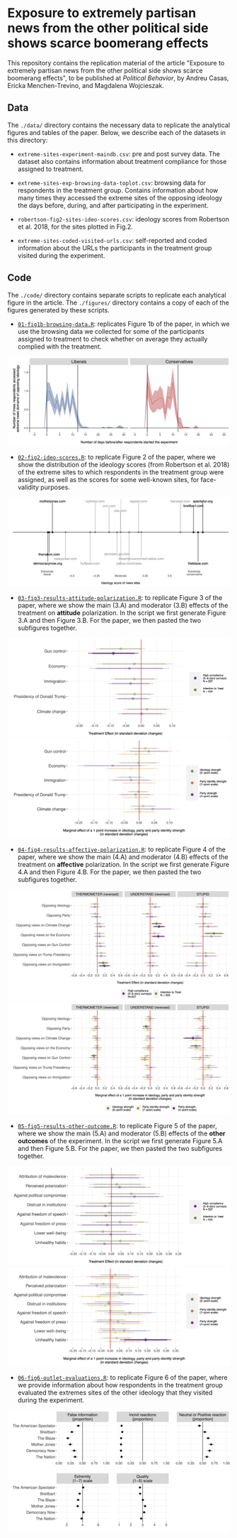 # Exposure to extremely partisan news from the other political side shows scarce boomerang effects

This repository contains the replication material of the article "Exposure to extremely partisan news from the other political side shows scarce boomerang effects", to be published at _Political Behavior_, by Andreu Casas, Ericka Menchen-Trevino, and Magdalena Wojcieszak.

## Data
The `./data/` directory contains the necessary data to replicate the analytical figures and tables of the paper. Below, we describe each of the datasets in this directory:

- `extreme-sites-experiment-maindb.csv`: pre and post survey data. The dataset also contains information about treatment compliance for those assigned to treatment.

- `extreme-sites-exp-browsing-data-toplot.csv`: browsing data for respondents in the treatment group. Contains information about how many times they accessed the extreme sites of the opposing ideology the days before, during, and after participating in the experiment.

- `robertson-fig2-sites-ideo-scores.csv`: ideology scores from Robertson et al. 2018, for the sites plotted in Fig.2.

- `extreme-sites-coded-visited-urls.csv`: self-reported and coded information about the URLs the participants in the treatment group visited during the experiment.


## Code
The `./code/` directory contains separate scripts to replicate each analytical figure in the article. The `./figures/` directory contains a copy of each of the figures generated by these scripts. 

- [`01-fig1b-browsing-data.R`](https://github.com/CasAndreu/extreme_sites_scarce_boomerang/blob/main/code/01-fig1b-browsing-data.R): replicates Figure 1b of the paper, in which we use the browsing  data we collected for some of the participants assigned to treatment to check whether on average they actually complied with the treatment.

<img src = "https://github.com/CasAndreu/extreme_sites_scarce_boomerang/blob/main/figures/fig1b-browsing-data.jpeg">

- [`02-fig2-ideo-scores.R`](https://github.com/CasAndreu/extreme_sites_scarce_boomerang/blob/main/code/02-fig2-ideo-scores.R): to replicate Figure 2 of the paper, where we show the distribution of the ideology scores (from Robertson et al. 2018) of the extreme  sites to which respondents in the treatment group were assigned, as well as the scores for some well-known sites, for face-validity purposes.

<img src = "https://github.com/CasAndreu/extreme_sites_scarce_boomerang/blob/main/figures/fig2-ideo-scores.jpeg">

- [`03-fig3-results-attitude-polarization.R`](https://github.com/CasAndreu/extreme_sites_scarce_boomerang/blob/main/code/03-fig3-results-attitude-polarization.R): to replicate Figure 3 of the paper, where we show the main (3.A) and moderator (3.B) effects of the treatment on **attitude** polarization. In the script we first generate Figure 3.A and then Figure 3.B. For the paper, we then pasted the two subfigures together.

<img src = "https://github.com/CasAndreu/extreme_sites_scarce_boomerang/blob/main/figures/fig3a-extreme-sites-att-pol-MAIN.jpeg">

<img src = "https://github.com/CasAndreu/extreme_sites_scarce_boomerang/blob/main/figures/fig3b-extreme-sites-att-pol-MOD.jpeg">

- [`04-fig4-results-affective-polarization.R`](https://github.com/CasAndreu/extreme_sites_scarce_boomerang/blob/main/code/04-fig4-results-affective-polarization.R): to replicate Figure 4 of the paper, where we show the main (4.A) and moderator (4.B) effects of the treatment on **affective** polarization. In the script we first generate Figure 4.A and then Figure 4.B. For the paper, we then pasted the two subfigures together.

<img src = "https://github.com/CasAndreu/extreme_sites_scarce_boomerang/blob/main/figures/fig4a-extreme-sites-aff-pol-MAIN.jpeg">

<img src = "https://github.com/CasAndreu/extreme_sites_scarce_boomerang/blob/main/figures/fig4b-extreme-sites-aff-pol-MOD.jpeg">

- [`05-fig5-results-other-outcome.R`](https://github.com/CasAndreu/extreme_sites_scarce_boomerang/blob/main/code/05-fig5-results-other-outcomes.R): to replicate Figure 5 of the paper, where we show the main (5.A) and moderator (5.B) effects of the **other outcomes** of the experiment. In the script we first generate Figure 5.A and then Figure 5.B. For the paper, we then pasted the two subfigures together.

<img src = "https://github.com/CasAndreu/extreme_sites_scarce_boomerang/blob/main/figures/fig5a-extreme-sites-other-out-MAIN.jpeg">

<img src = "https://github.com/CasAndreu/extreme_sites_scarce_boomerang/blob/main/figures/fig5b-extreme-sites-other-out-MOD.jpeg">

- [`06-fig6-outlet-evaluations.R`](https://github.com/CasAndreu/extreme_sites_scarce_boomerang/blob/main/code/06-fig6-outlet-evaluations.R): to replicate Figure 6 of the paper, where we provide information about how respondents in the treatment group evaluated the extremes sites of the other ideology that they visited during the experiment.

<img src = "https://github.com/CasAndreu/extreme_sites_scarce_boomerang/blob/main/figures/fig6-extreme-sites-outlet-evaluations.jpeg">
